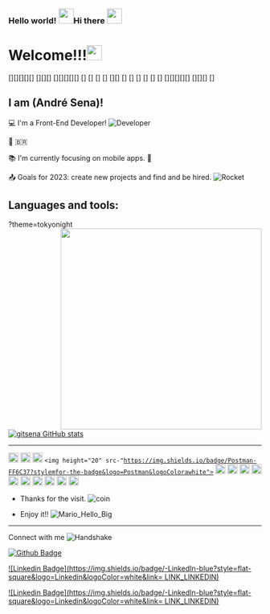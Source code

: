 ### Hello world! <code><img src=https://github.com/gitsena/GitSena/assets/89034251/f9672fc4-7c85-42b6-a6ea-80034a81f521 width="30"></code>Hi there <code><img src=https://github.com/gitsena/GitSena/assets/89034251/4e8a1f57-f49b-4504-ae21-5845eca5dffd width="30"></code>



# Welcome!!!<code><img src=https://github.com/gitsena/GitSena/assets/89034251/70464a40-9800-4c56-9d43-ad6421b62fc4 width="30"></code>

[][][][][]  [][][] [][][][][]
[]            []       []
[]    [][]    []       []
[]      []    []       []
[][][][][]  [][][]     []

## I am (André Sena)!


:computer: I'm a Front-End Developer! ![Developer](https://github.com/gitsena/GitSena/assets/89034251/33392cab-78ef-42ef-88be-8d81a5a3096e)

:house_with_garden: 🇧🇷

:books: I'm currently focusing on mobile apps. 📱

:outbox_tray: Goals for 2023: create new projects and find and be hired. ![Rocket](https://github.com/gitsena/GitSena/assets/89034251/648f1ac4-3df2-4ab8-8854-975b474c3713)



## Languages and tools:

?theme=tokyonight <img align="right" width="400" height="400" src="coloque_o_link_de_uma_foto_aqui">




[![gitsena GitHub stats](https://github-readme-stats.vercel.app/api?username=gitsena)](https://github.com/gitsena/github-readme-stats)

----------------------------------------------------------------------------------

<code><img height="20" src="https://img.shields.io/badge/Java-ED8B00?style=for-the-badge&logo=java&logoColor=white"></code>
<code><img height="20" src="https://img.shields.io/badge/MySQL-00000F?style=for-the-badge&logo=mysq18logoColor=white"></code>
<code><img height="20" src="https://img.shields.io/badge/React-20232A?style=for-the-badge&logo=react&logoColor=61DAFB"></code> 
<code><img height="20" src-"https://img.shields.io/badge/Postman-FF6C37?stylemfor-the-badge&logo=Postman&logoColorawhite"></code> 
<code><img height="20" src="https://img.shields.io/badge/Git-F05032?style=for-the-badge&logo=git&logoColor=white"></code>
<code><img height="20" src="https://img.shields.io/badge/JavaScript-323330?style=for-the-badge&logo=javascript&logoColorsF7DF1E"></code>
<code><img height="20" src="nttps://img.shields.io/badge/HTML-239120?style=for-the-badge&logo=htm1581ogoColor=white"></code> 
<code><img height="20" src="https://img.shields.io/badge/Spring_Boot-F2F4F9?style=for-the-badge&logo=spring-boot"></code> 
<code><img height="20" src="https://img.shields.io/badge/Yarn-2C8EBB?style=for-the-badge&logo=yarn&logoColor=white"></code>
<code><img height="20" src="https://img.shields.io/badge/Atom-66595C?style=for-the-badge&logo=Atom&logoColor=white"></code> 
<code><img height="20" src="https://img.shields.io/badge/Salesforce-00A1E0?style=for-the-badge&logo=Salesforce&logoColor=white"></code>
<code><img height="20" src="https://img.shields.io/badge/TypeScript-007ACC?style=for-the-badge&logo=typescript&logoColor=white"></code>
<code><img height="20" src="https://img.shields.io/badge/Lightning-792DE4?style=for-the-badge&logo=pytorch-lightning&logoColor=white"></code>
<code><img height="20" src="https://img.shields.io/badge/Xcode-007ACC?style=for-the-badge&logo=Xcode&logoColor=white"></code>

- Thanks for the visit. ![coin](https://github.com/gitsena/GitSena/assets/89034251/b5d37775-2230-44f1-a504-ef4817f01006)


- Enjoy it!! ![Mario_Hello_Big](https://github.com/gitsena/GitSena/assets/89034251/ed6bf5c0-341c-4409-806c-28c6eb6177e9)



----------------------------------------------------------------------------------

Connect with me ![Handshake](https://github.com/gitsena/GitSena/assets/89034251/6166ce38-f97b-4274-888d-24652c1395ca)



[![Github Badge](https://img.shields.io/badge/-Github-000?style=flat-square&logo=Github&logoColor=white&link=LINK_GIT)]([LINK_GIT](https://github.com/gitsena))

[![Linkedin Badge](https://img.shields.io/badge/-LinkedIn-blue?style=flat-square&logo=Linkedin&logoColor=white&link= LINK_LINKEDIN)]( [LINK_LINKEDIN](https://www.linkedin.com/in/andr%C3%A9-dias-de-sena-b6b915225/))

[![Linkedin Badge](https://img.shields.io/badge/-LinkedIn-blue?style=flat-square&logo=Linkedin&logoColor=white&link= LINK_LINKEDIN)]( [LINK_LINKEDIN](https://www.linkedin.com/in/andr%C3%A9-dias-de-sena-b6b915225/))

